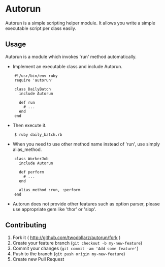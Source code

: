 # Autorun

Autorun is a simple scripting helper module.  It allows you write a simple executable script per class easily.

## Usage

Autorun is a module which invokes 'run' method automatically.

* Implement an executable class and include Autorun.

```
    #!/usr/bin/env ruby
    require 'autorun'

    class DailyBatch
      include Autorun

      def run
        # ...
      end
    end
```

* Then execute it.

```
    $ ruby daily_batch.rb
```

* When you need to use other method name instead of 'run', use simply alias_method.

```
    class WorkerJob
      include Autorun

      def perform
        # ...
      end

      alias_method :run, :perform
    end
```

* Autorun does not provide other features such as option parser, please use appropriate gem like 'thor' or 'slop'.

## Contributing

1. Fork it ( http://github.com/twodollarz/autorun/fork )
2. Create your feature branch (`git checkout -b my-new-feature`)
3. Commit your changes (`git commit -am 'Add some feature'`)
4. Push to the branch (`git push origin my-new-feature`)
5. Create new Pull Request

